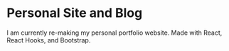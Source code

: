 # Personal Site and Blog

I am currently re-making my personal portfolio website. Made with React, React Hooks, and Bootstrap. 
